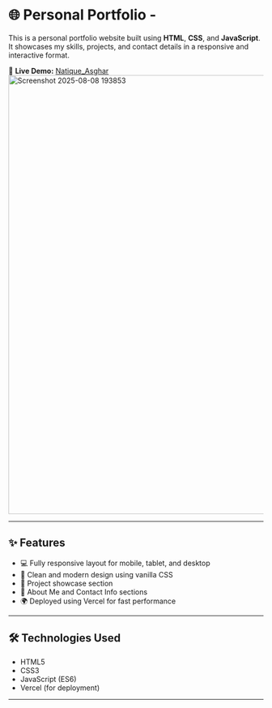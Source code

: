 # 🌐 Personal Portfolio - 

This is a personal portfolio website built using **HTML**, **CSS**, and **JavaScript**. It showcases my skills, projects, and contact details in a responsive and interactive format.

🚀 **Live Demo:** [Natique_Asghar](https://natique-demo-portfolio.vercel.app)
<img width="1917" height="866" alt="Screenshot 2025-08-08 193853" src="https://github.com/user-attachments/assets/65b6a7a9-558b-4c3d-be1d-a84c6d28be62" />

---

## ✨ Features

- 💻 Fully responsive layout for mobile, tablet, and desktop
- 🎨 Clean and modern design using vanilla CSS
- 🧩 Project showcase section 
- 📇 About Me and Contact Info sections
- 🌍 Deployed using Vercel for fast performance

---

## 🛠️ Technologies Used

- HTML5
- CSS3
- JavaScript (ES6)
- Vercel (for deployment)

---



